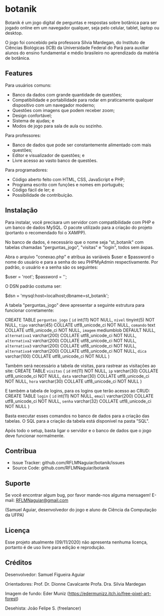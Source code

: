 # botanik
Botanik é um jogo digital de perguntas e respostas sobre botânica para ser jogado online em um navegador qualquer, seja pelo celular, tablet, laptop ou desktop.

O jogo foi concebido pela professora Sílvia Mardegan, do Instituto de Ciências Biológicas (ICB) da Universidade Federal do Pará para auxiliar alunos do ensino fundamental e médio brasileiro no aprendizado da matéria de botânica.

Features
--------

Para usuários comuns:
- Banco da dados com grande quantidade de questões;
- Compatibilidade e portabilidade para rodar em praticamente qualquer dispositivo com um navegador moderno;
- Questões com imagens que podem receber zoom;
- Design confortável;
- Sistema de ajudas; e
- Modos de jogo para sala de aula ou sozinho.

Para professores:
- Banco de dados que pode ser constantemente alimentado com mais questões;
- Editor e visualizador de questões; e
- Livre acesso ao vasto banco de questões.


Para programadores:
- Código aberto feito com HTML, CSS, JavaScript e PHP;
- Programa escrito com funções e nomes em português;
- Código fácil de ler; e
- Possibilidade de contribuição.

Instalação
------------

Para instalar, você precisara um servidor com compatibilidade com PHP e um banco de dados MySQL. O pacote utilizado para a criação do projeto (portanto o recomendado foi o XAMPP).

No banco de dados, é necessário que o nome seja "st_botanik" com tabelas chamadas "perguntas_jogo", "visitas" e "login", todos sem áspas. 

Abra o arquivo "conexao.php" e atribua às variáveis $user e $password o nome do usuário e para a senha do seu PHPMyAdmin respectivamente. Por padrão, o usuário e a senha são os seguintes:

$user = 'root';
$password = '';

O DSN padrão costuma ser:

$dsn = 'mysql:host=localhost;dbname=st_botanik';

A tabela "perguntas_jogo" deve apresentar a seguinte estrutura para funcionar corretamente:

CREATE TABLE `perguntas_jogo` (
  `id` int(11) NOT NULL,
  `nivel` tinyint(5) NOT NULL,
  `tipo` varchar(45) COLLATE utf8_unicode_ci NOT NULL,
  `comando` text COLLATE utf8_unicode_ci NOT NULL,
  `imagem` mediumblob DEFAULT NULL,
  `alternativa1` varchar(200) COLLATE utf8_unicode_ci NOT NULL,
  `alternativa2` varchar(200) COLLATE utf8_unicode_ci NOT NULL,
  `alternativa3` varchar(200) COLLATE utf8_unicode_ci NOT NULL,
  `alternativa4` varchar(200) COLLATE utf8_unicode_ci NOT NULL,
  `dica` varchar(100) COLLATE utf8_unicode_ci NOT NULL
)

Também será necessário a tabela de visitas, para rastrear as visitações ao site:
CREATE TABLE `visitas` (
  `id` int(11) NOT NULL,
  `ip` varchar(30) COLLATE utf8_unicode_ci NOT NULL,
  `data` varchar(30) COLLATE utf8_unicode_ci NOT NULL,
  `hora` varchar(30) COLLATE utf8_unicode_ci NOT NULL
)

E também a tabela de logins, para os logins que terão acesso ao CRUD:
CREATE TABLE `login` (
  `id` int(11) NOT NULL,
  `email` varchar(200) COLLATE utf8_unicode_ci NOT NULL,
  `senha` varchar(32) COLLATE utf8_unicode_ci NOT NULL
)

Basta executar esses comandos no banco de dados para a criação das tabelas. O SQL para a criação da tabela está disponível na pasta "SQL".

Após todo o setup, basta ligar o servidor e o banco de dados que o jogo deve funcionar normalmente.

Contribua
----------

- Issue Tracker: github.com/RFLMNaguiar/botanik/issues
- Source Code: github.com/RFLMNaguiar/botanik

Suporte
-------

Se você encontrar algum bug, por favor mande-nos alguma mensagem!
E-mail: RFLMNaguiar@gmail.com

(Samuel Aguiar, desenvolvedor do jogo e aluno de Ciência da Computação da UFPA)

Licença
-------

Esse projeto atualmente (09/11/2020) não apresenta nenhuma licença, portanto é de uso livre para edição e reprodução.

Créditos
-------

Desenvolvedor:
Samuel Figueira Aguiar

Orientadores:
Prof. Dr. Dionne Cavalcante
Profa. Dra. Silvia Mardegan

Imagem de fundo:
Eder Muniz (https://edermunizz.itch.io/free-pixel-art-forest)

Desehista:
João Felipe S. (freelancer)
